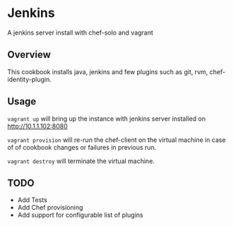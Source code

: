# Jenkins

A jenkins server install with chef-solo and vagrant

## Overview

This cookbook installs java, jenkins and few plugins such as git, rvm, chef-identity-plugin.

## Usage

`vagrant up` will bring up the instance with jenkins server installed on http://10.1.1.102:8080

`vagrant provision` will re-run the chef-client on the virtual machine in case of of cookbook changes or failures in previous run.

`vagrant destroy` will terminate the virtual machine.

## TODO
* Add Tests
* Add Chef provisioning
* Add support for configurable list of plugins
